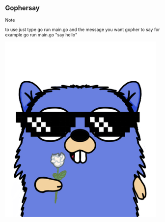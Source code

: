 ## Gophersay

> [!NOTE]
> to use just type go run main.go and the message you want gopher to say for example go run main.go "say hello"

<img src="./img/gopher.png">